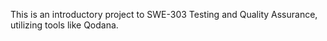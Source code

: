 This is an introductory project to SWE-303 Testing and Quality Assurance, utilizing tools like Qodana.
